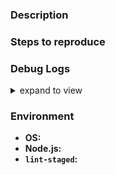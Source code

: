 ### Description


### Steps to reproduce

### Debug Logs

<details>

<summary>expand to view</summary>

```
COPY THE DEBUG LOGS HERE
```

</details>

### Environment

<!-- Tell us about your development environment -->
- **OS:** <!-- ex: Windows 10, Ubuntu 16.04, macOS High Sierra -->
- **Node.js:** <!-- ex: v8.9.1 -->
- **`lint-staged`:** <!-- ex: v6.0.0 -->